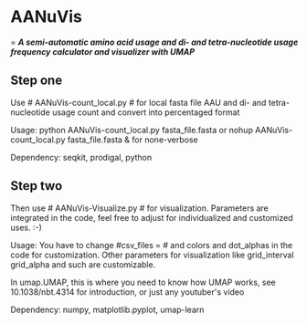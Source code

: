 # AANuVis
=
***A semi-automatic amino acid usage and di- and tetra-nucleotide usage frequency calculator and visualizer with UMAP***

## Step one
Use # AANuVis-count_local.py # for local fasta file AAU and di- and tetra-nucleotide usage count and convert into percentaged format

   Usage: python AANuVis-count_local.py fasta_file.fasta or nohup AANuVis-count_local.py fasta_file.fasta & for none-verbose
   
   Dependency: seqkit, prodigal, python

## Step two
Then use # AANuVis-Visualize.py # for visualization. Parameters are integrated in the code, feel free to adjust for individualized and customized uses. :-) 

  Usage: You have to change #csv_files = # and colors and dot_alphas in the code for customization.   Other parameters for visualization like grid_interval grid_alpha and such are customizable.

  In umap.UMAP, this is where you need to know how UMAP works, see 10.1038/nbt.4314 for introduction, or just any youtuber's video

  Dependency: numpy, matplotlib.pyplot, umap-learn
